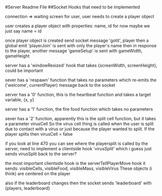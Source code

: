 #Server Readme File
##Socket Hooks that need to be implemented

connection => waiting screen for user, user needs to create a player object

user creates a player object with properties:
name, id
for now maybe we just say name = id

once player object is created send socket message 'gotit', player
then a global emit 'playerJoin' is sent with only the player's name
then in response to the player, another message 'gameSetup' is sent with gameWidth, gameHeight

server has a 'windowResized' hook that takes {screenWidth, screenHeight}, could be important

sever has a 'respawn' function that takes no parameters which re-emits the ('welcome', currentPlayer) message back to the socket

server has a '0' function, this is the heartbeat function and takes a target variable, {x, y}

server has a '1' function, the fire food function which takes no parameters

sever has a '2' function, apparently this is the split cell function, but it takes a parameter virusCell
So the virus cell thing is called when the user is split due to contact with a virus or just because the player wanted to split. If the player splits then virusCell = false

if you look at line 470 you can see where the playersplit is called by the server, need to implement a clientside hook 'virusSplit' which i guess just sends virusSplit back to the server?

the most important clientside hook is the serverTellPlayerMove hook
it sends:
visibleCells, visibleFood, visibleMass, visibleVirus
These objects (i think) are centered on the player

also if the leaderboard changes then the socket sends 'leaderboard' with {players, leaderboard}
